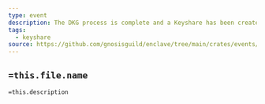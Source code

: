 ```yaml
---
type: event
description: The DKG process is complete and a Keyshare has been created
tags:
  - keyshare
source: https://github.com/gnosisguild/enclave/tree/main/crates/events/src/enclave_event/keyshare_generated.rs
---
```


## `=this.file.name`

`=this.description`
